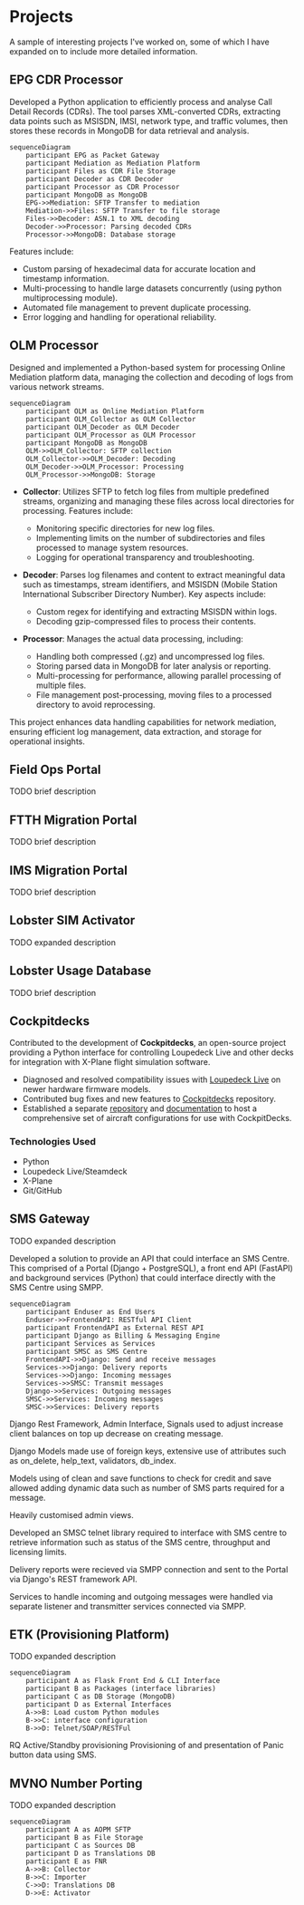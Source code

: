 # Projects

A sample of interesting projects I've worked on, some of which I have expanded on to include more detailed information.

## EPG CDR Processor
Developed a Python application to efficiently process and analyse Call Detail Records (CDRs). The tool parses XML-converted CDRs, extracting data points such as MSISDN, IMSI, network type, and traffic volumes, then stores these records in MongoDB for data retrieval and analysis.


``` mermaid
sequenceDiagram
    participant EPG as Packet Gateway
    participant Mediation as Mediation Platform
    participant Files as CDR File Storage
    participant Decoder as CDR Decoder
    participant Processor as CDR Processor
    participant MongoDB as MongoDB
    EPG->>Mediation: SFTP Transfer to mediation
    Mediation->>Files: SFTP Transfer to file storage
    Files->>Decoder: ASN.1 to XML decoding
    Decoder->>Processor: Parsing decoded CDRs 
    Processor->>MongoDB: Database storage 
```


Features include:

- Custom parsing of hexadecimal data for accurate location and timestamp information.
- Multi-processing to handle large datasets concurrently (using python multiprocessing module).
- Automated file management to prevent duplicate processing.
- Error logging and handling for operational reliability.

## OLM Processor
Designed and implemented a Python-based system for processing Online Mediation platform data, managing the collection and decoding of logs from various network streams.

``` mermaid
sequenceDiagram
    participant OLM as Online Mediation Platform
    participant OLM_Collector as OLM Collector
    participant OLM_Decoder as OLM Decoder
    participant OLM_Processor as OLM Processor
    participant MongoDB as MongoDB
    OLM->>OLM_Collector: SFTP collection
    OLM_Collector->>OLM_Decoder: Decoding
    OLM_Decoder->>OLM_Processor: Processing
    OLM_Processor->>MongoDB: Storage
```

- **Collector**: Utilizes SFTP to fetch log files from multiple predefined streams, organizing and managing these files across local directories for processing. Features include:
  - Monitoring specific directories for new log files.
  - Implementing limits on the number of subdirectories and files processed to manage system resources.
  - Logging for operational transparency and troubleshooting.

- **Decoder**: Parses log filenames and content to extract meaningful data such as timestamps, stream identifiers, and MSISDN (Mobile Station International Subscriber Directory Number). Key aspects include:
  - Custom regex for identifying and extracting MSISDN within logs.
  - Decoding gzip-compressed files to process their contents.

- **Processor**: Manages the actual data processing, including:
  - Handling both compressed (.gz) and uncompressed log files.
  - Storing parsed data in MongoDB for later analysis or reporting.
  - Multi-processing for performance, allowing parallel processing of multiple files.
  - File management post-processing, moving files to a processed directory to avoid reprocessing.

This project enhances data handling capabilities for network mediation, ensuring efficient log management, data extraction, and storage for operational insights.

## Field Ops Portal
TODO brief description

## FTTH Migration Portal
TODO brief description

## IMS Migration Portal
TODO brief description

## Lobster SIM Activator
TODO expanded description

## Lobster Usage Database
TODO brief description

## Cockpitdecks
Contributed to the development of **Cockpitdecks**, an open-source project providing a Python interface for controlling Loupedeck Live and other decks for integration with X-Plane flight simulation software.

- Diagnosed and resolved compatibility issues with [Loupedeck Live](https://github.com/devleaks/python-loupedeck-live/issues/2) on newer hardware firmware models.
- Contributed bug fixes and new features to [Cockpitdecks](https://github.com/devleaks/cockpitdecks/commits/main/?author=dlicudi) repository.
- Established a separate [repository](https://github.com/dlicudi/cockpitdecks-configs) and [documentation](https://dlicudi.github.io/cockpitdecks-configs/) to host a comprehensive set of aircraft configurations for use with CockpitDecks.

### Technologies Used ###
- Python
- Loupedeck Live/Steamdeck
- X-Plane
- Git/GitHub

## SMS Gateway
TODO expanded description

Developed a solution to provide an API that could interface an SMS Centre.
This comprised of a Portal (Django + PostgreSQL), a front end API (FastAPI) and background services (Python) that could interface directly with the SMS Centre using SMPP.

``` mermaid
sequenceDiagram
    participant Enduser as End Users
    Enduser->>FrontendAPI: RESTful API Client
    participant FrontendAPI as External REST API
    participant Django as Billing & Messaging Engine
    participant Services as Services
    participant SMSC as SMS Centre
    FrontendAPI->>Django: Send and receive messages
    Services->>Django: Delivery reports
    Services->>Django: Incoming messages
    Services->>SMSC: Transmit messages
    Django->>Services: Outgoing messages
    SMSC->>Services: Incoming messages
    SMSC->>Services: Delivery reports
```

Django Rest Framework, Admin Interface, Signals used to adjust increase client balances on top up decrease on creating message.

Django Models made use of foreign keys, extensive use of attributes such as on_delete, help_text, validators, db_index.

Models using of clean and save functions to check for credit and save allowed adding dynamic data such as number of SMS parts required for a message.

Heavily customised admin views.

Developed an SMSC telnet library required to interface with SMS centre to retrieve information such as status of the SMS centre, throughput and licensing limits.


Delivery reports were recieved via SMPP connection and sent to the Portal via Django's REST framework API.

Services to handle incoming and outgoing messages were handled via separate listener and transmitter services connected via SMPP.

## ETK (Provisioning Platform)
TODO expanded description

``` mermaid
sequenceDiagram
    participant A as Flask Front End & CLI Interface
    participant B as Packages (interface libraries)
    participant C as DB Storage (MongoDB)
    participant D as External Interfaces
    A->>B: Load custom Python modules
    B->>C: interface configuration
    B->>D: Telnet/SOAP/RESTFul
```

RQ Active/Standby provisioning
Provisioning of and presentation of Panic button data using SMS.


## MVNO Number Porting
TODO expanded description

``` mermaid
sequenceDiagram
    participant A as AOPM SFTP
    participant B as File Storage
    participant C as Sources DB
    participant D as Translations DB
    participant E as FNR
    A->>B: Collector
    B->>C: Importer
    C->>D: Translations DB
    D->>E: Activator
```
